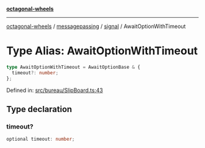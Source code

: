 [**octagonal-wheels**](../../../../../../README.md)

***

[octagonal-wheels](../../../../../../globals.md) / [messagepassing](../../../README.md) / [signal](../README.md) / AwaitOptionWithTimeout

# Type Alias: AwaitOptionWithTimeout

```ts
type AwaitOptionWithTimeout = AwaitOptionBase & {
  timeout?: number;
};
```

Defined in: [src/bureau/SlipBoard.ts:43](https://github.com/vrtmrz/octagonal-wheels/blob/main/src/bureau/SlipBoard.ts#L43)

## Type declaration

### timeout?

```ts
optional timeout: number;
```
